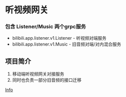 # 听视频网关
### 包含 Listener/Music 两个grpc服务
* bilibili.app.listener.v1.Listener - 听视频对端服务
* bilibili.app.listener.v1.Music - 旧音频对端/对内混合服务

## 项目简介
1. 移动端听视频网关对接服务 
2. 同时也负责一部分旧音频的接口迁移

[Info](https://info.bilibili.co/pages/viewpage.action?pageId=239014506)
